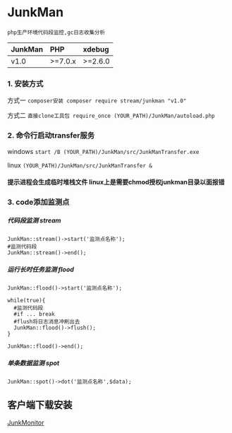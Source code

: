 # JunkMan
    php生产环境代码段监控,gc日志收集分析
    
<table><thead><tr><th style="text-align:center;">JunkMan</th>
<th style="text-align:left;">PHP</th>
<th style="text-align:left;">xdebug</th>
</tr></thead><tbody><tr><td style="text-align:left;">v1.0</td>
<td style="text-align:left;">&gt;=7.0.x</td>
<td style="text-align:left;">&gt;=2.6.0</td>
</tr></tbody></table>

### 1. 安装方式
方式一 `composer安装 composer require stream/junkman "v1.0"`  
    
方式二 `直接clone工具包 require_once (YOUR_PATH)/JunkMan/autoload.php`

### 2. 命令行启动transfer服务

windows `start /B (YOUR_PATH)/JunkMan/src/JunkManTransfer.exe`

linux `(YOUR_PATH)/JunkMan/src/JunkManTransfer &`

#### 提示进程会生成临时堆栈文件 linux上是需要chmod授权junkman目录以面报错 

### 3. code添加监测点

##### 代码段监测 stream

    JunkMan::stream()->start('监测点名称');
    #监测代码段
    JunkMan::stream()->end();
    
    
##### 运行长时任务监测 flood

    JunkMan::flood()->start('监测点名称');
    
    while(true){
      #监测代码段
      #if ... break
      #flush将日志消息冲刷出去
      JunkMan::flood()->flush();
    }
    
    JunkMan::flood()->end();   
    
##### 单条数据监测 spot

    JunkMan::spot()->dot('监测点名称',$data); 
    
    
## 客户端下载安装
[JunkMonitor](https://github.com/ydtg1993/JunkMonitor.git)
